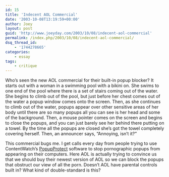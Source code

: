 ```yaml
---
id: 15
title: 'Indecent AOL Commercial'
date: '2003-10-08T13:19:59+00:00'
author: Joey
layout: post
guid: 'http://www.joeyday.com/2003/10/08/indecent-aol-commercial'
permalink: /index.php/2003/10/08/indecent-aol-commercial/
dsq_thread_id:
    - '1744278665'
categories:
    - essay
tags:
    - critique
---
```


Who’s seen the new AOL commercial for their built-in popup blocker? It starts out with a woman in a swimming pool with a bikini on. She swims to one end of the pool where there is a set of stairs coming out of the water. She begins to climb out of the pool, but just before her chest comes out of the water a popup window comes onto the screen. Then, as she continues to climb out of the water, popups appear over other sensitive areas of her body until there are so many popups all you can see is her head and some of the background. Then, a mouse pointer comes on the screen and begins to close the popups, and you can just barely see her behind there putting on a towel. By the time all the popups are closed she’s got the towel completely covering herself. Then, an announcer says, “Annoying, isn’t it?”

This commercial bugs me. I get calls every day from people trying to use ContentWatch’s [PopupProtect](http://www.contentwatch.com/popup_protect) software to stop pornographic popups from appearing on their computers. Here AOL is actually trying to convince us that we should buy their newest version of AOL so we can block the popups that obstruct our view of all the porn. Doesn’t AOL have parental controls built in? What kind of double-standard is this?